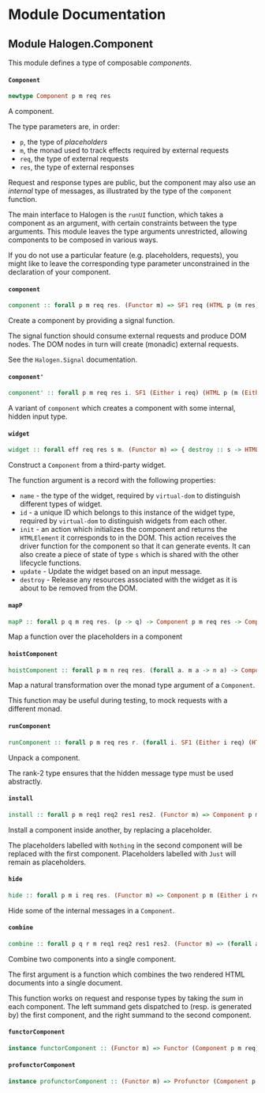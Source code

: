 # Module Documentation

## Module Halogen.Component


This module defines a type of composable _components_.

#### `Component`

``` purescript
newtype Component p m req res
```

A component.

The type parameters are, in order:

- `p`, the type of _placeholders_
- `m`, the monad used to track effects required by external requests
- `req`, the type of external requests
- `res`, the type of external responses

Request and response types are public, but the component may also use an _internal_ type
of messages, as illustrated by the type of the `component` function.

The main interface to Halogen is the `runUI` function, which takes a component as an argument,
with certain constraints between the type arguments. This module leaves the type arguments
unrestricted, allowing components to be composed in various ways.

If you do not use a particular feature (e.g. placeholders, requests), you might like to leave 
the corresponding type parameter unconstrained in the declaration of your component. 

#### `component`

``` purescript
component :: forall p m req res. (Functor m) => SF1 req (HTML p (m res)) -> Component p m req res
```

Create a component by providing a signal function.

The signal function should consume external requests and produce DOM nodes. The DOM
nodes in turn will create (monadic) external requests.

See the `Halogen.Signal` documentation.

#### `component'`

``` purescript
component' :: forall p m req res i. SF1 (Either i req) (HTML p (m (Either i res))) -> Component p m req res
```

A variant of `component` which creates a component with some internal, hidden input type.

#### `widget`

``` purescript
widget :: forall eff req res s m. (Functor m) => { destroy :: s -> HTMLElement -> Eff eff Unit, update :: req -> s -> HTMLElement -> Eff eff (Maybe HTMLElement), init :: (res -> Eff eff Unit) -> Eff eff { node :: HTMLElement, state :: s }, id :: String, name :: String } -> Component (Widget eff res) m req res
```

Construct a `Component` from a third-party widget.

The function argument is a record with the following properties:

- `name` - the type of the widget, required by `virtual-dom` to distinguish different
  types of widget.
- `id` - a unique ID which belongs to this instance of the widget type, required by 
  `virtual-dom` to distinguish widgets from each other.
- `init` - an action which initializes the component and returns the `HTMLElement` it corresponds
  to in the DOM. This action receives the driver function for the component so that it can
  generate events. It can also create a piece of state of type `s` which is shared with the
  other lifecycle functions.
- `update` - Update the widget based on an input message.
- `destroy` - Release any resources associated with the widget as it is about to be removed
  from the DOM.

#### `mapP`

``` purescript
mapP :: forall p q m req res. (p -> q) -> Component p m req res -> Component q m req res
```

Map a function over the placeholders in a component          

#### `hoistComponent`

``` purescript
hoistComponent :: forall p m n req res. (forall a. m a -> n a) -> Component p m req res -> Component p n req res
```

Map a natural transformation over the monad type argument of a `Component`.

This function may be useful during testing, to mock requests with a different monad.

#### `runComponent`

``` purescript
runComponent :: forall p m req res r. (forall i. SF1 (Either i req) (HTML p (m (Either i res))) -> r) -> Component p m req res -> r
```

Unpack a component.

The rank-2 type ensures that the hidden message type must be used abstractly.

#### `install`

``` purescript
install :: forall p m req1 req2 res1 res2. (Functor m) => Component p m req1 res1 -> Component (Maybe p) m req2 res2 -> Component p m (Either req1 req2) (Either res1 res2)
```

Install a component inside another, by replacing a placeholder.

The placeholders labelled with `Nothing` in the second component will be replaced with the
first component. Placeholders labelled with `Just` will remain as placeholders.

#### `hide`

``` purescript
hide :: forall p m i req res. (Functor m) => Component p m (Either i req) (Either i res) -> Component p m req res
```

Hide some of the internal messages in a `Component`.

#### `combine`

``` purescript
combine :: forall p q r m req1 req2 res1 res2. (Functor m) => (forall a. HTML p a -> HTML q a -> HTML r a) -> Component p m req1 res1 -> Component q m req2 res2 -> Component r m (Either req1 req2) (Either res1 res2)
```

Combine two components into a single component.

The first argument is a function which combines the two rendered HTML documents into a single document.

This function works on request and response types by taking the _sum_ in each component. The left summand
gets dispatched to (resp. is generated by) the first component, and the right summand to the second component.

#### `functorComponent`

``` purescript
instance functorComponent :: (Functor m) => Functor (Component p m req)
```


#### `profunctorComponent`

``` purescript
instance profunctorComponent :: (Functor m) => Profunctor (Component p m)
```




